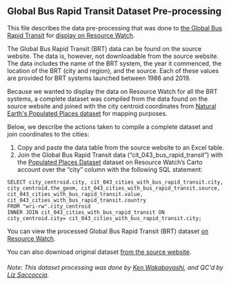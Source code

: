 ## Global Bus Rapid Transit Dataset Pre-processing
This file describes the data pre-processing that was done to [the Global Bus Rapid Transit](https://brtdata.org/indicators/systems/year_system_commenced) for [display on Resource Watch](https://resourcewatch.org/data/explore/Cities-with-Bus-Rapid-Transit).

The Global Bus Rapid Transit (BRT) data can be found on the source website. The data is, however, not downloadable from the source website. The data includes the name of the BRT system, the year it commenced, the location of the BRT (city and region), and the source. Each of these values are provided for BRT systems launched between 1986 and 2019. 

Because we wanted to display the data on Resource Watch for all the BRT systems, a complete dataset was compiled from the data found on the source website and joined with the city centroid coordinates from [Natural Earth's Populated Places dataset](https://www.naturalearthdata.com/downloads/110m-cultural-vectors/110m-populated-places/) for mapping purposes. 

Below, we describe the actions taken to compile a complete dataset and join coordinates to the cities:
1. Copy and paste the data table from the source website to an Excel table.
2. Join the Global Bus Rapid Transit data (“cit_043_bus_rapid_transit”) with the [Populated Places Dataset](https://www.naturalearthdata.com/downloads/110m-cultural-vectors/110m-populated-places/) dataset on Resource Watch’s Carto account over the “city” column with the following SQL statement:
```
SELECT city_centroid.city, cit_043_cities_with_bus_rapid_transit.city, city_centroid.the_geom, cit_043_cities_with_bus_rapid_transit.source, cit_043_cities_with_bus_rapid_transit.value, cit_043_cities_with_bus_rapid_transit.country
FROM "wri-rw".city_centroid
INNER JOIN cit_043_cities_with_bus_rapid_transit ON city_centroid.city= cit_043_cities_with_bus_rapid_transit.city;

```
You can view the processed Global Bus Rapid Transit (BRT) dataset [on Resource Watch](https://resourcewatch.org/data/explore/Cities-with-Bus-Rapid-Transit).

You can also download original dataset [from the source website](https://brtdata.org/indicators/systems/year_system_commenced).

###### Note: This dataset processing was done by [Ken Wakabayashi](https://www.wri.org/profile/ken-wakabayashi), and QC'd by [Liz Saccoccia](https://www.wri.org/profile/liz-saccoccia).
